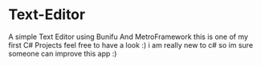 # Text-Editor
A simple Text Editor using Bunifu And MetroFramework this is one of my first C# Projects feel free to have a look :)
i am really new to c# so im sure someone can improve this app :)

